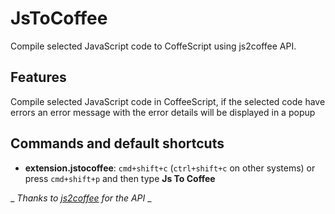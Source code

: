 # JsToCoffee

Compile selected JavaScript code to CoffeScript using js2coffee API.

## Features

Compile selected JavaScript code in CoffeeScript, if the selected code have errors an error message with the error details will be displayed in a popup

## Commands and default shortcuts

* **extension.jstocoffee**: `cmd+shift+c` (`ctrl+shift+c` on other systems) or press `cmd+shift+p` and then type **Js To Coffee**


_ _Thanks to [js2coffee](https://github.com/user/repo/blob/branch/other_file.md) for the API_ _
